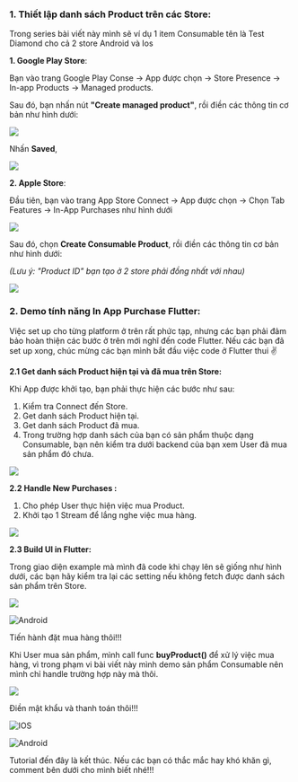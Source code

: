 ### 1. Thiết lập danh sách Product trên các Store:

Trong series bài viết này mình sẽ ví dụ 1 item Consumable tên là Test Diamond cho cả 2 store Android và Ios 

**1. Google Play Store**:

Bạn vào trang Google Play Conse -> App được chọn -> Store Presence -> In-app Products -> Managed products.
 
Sau đó, bạn nhấn nút **"Create managed product"**, rồi điền các thông tin cơ bản như hình dưới:

![](https://images.viblo.asia/36a5b2c7-011a-4a55-9151-9f2f0296e6ff.png)



Nhấn **Saved**,

![](https://images.viblo.asia/b5610a6e-db9d-4c4b-89a9-d53cd326d34c.png)

**2.  Apple Store**:

Đầu tiên, bạn vào trang App Store Connect -> App được chọn -> Chọn Tab Features -> In-App Purchases như hình dưới

![](https://images.viblo.asia/b18fb375-dd28-496f-918a-dbec386ea8fa.png)

Sau đó, chọn **Create Consumable Product**, rồi điền các thông tin cơ bản như hình dưới:

*(Lưu ý: "Product ID" bạn tạo ở 2 store phải đồng nhất với nhau)*

![](https://images.viblo.asia/e0a2c18d-ea6c-43fc-81e5-c91f87a6ddef.png)


### 2. Demo tính năng In App Purchase Flutter:

Việc set up cho từng platform ở trên rất phức tạp, nhưng các bạn phải đảm bảo hoàn thiện các bước ở trên mới nghĩ đến code Flutter. Nếu các bạn đã set up xong, chúc mừng các bạn mình bắt đầu việc code ở Flutter thui :v: 

**2.1 Get danh sách Product hiện tại và đã mua trên Store:**

Khi App được khởi tạo, bạn phải thực hiện các bước như sau:

1. Kiểm tra Connect đến Store.
1. Get danh sách Product hiện tại.
2. Get danh sách Product đã mua.
3. Trong trường hợp danh sách của bạn có sản phẩm thuộc dạng Consumable, bạn nên kiểm tra dưới backend của bạn xem User đã mua sản phẩm đó chưa.

![](https://images.viblo.asia/b976c32e-cfb1-490c-bd06-028db8479e95.png)

**2.2 Handle New Purchases :**
1. Cho phép User thực hiện việc mua Product.
2. Khởi tạo 1 Stream để lắng nghe việc mua hàng.

![](https://images.viblo.asia/a59561bd-53fd-448d-879c-46a4b553f75e.png)

**2.3 Build UI in Flutter:**

Trong giao diện example mà mình đã code khi chạy lên sẽ giống như hình dưới, các bạn hãy kiểm tra lại các setting nếu không fetch được danh sách sản phẩm trên Store.

![](https://images.viblo.asia/4c891396-1102-4b97-bb26-c4fd5e24b6d5.jpg)

![Android](https://images.viblo.asia/65e92e7a-e0aa-498f-829e-f79a63875a64.png)

Tiến hành đặt mua hàng thôi!!!

Khi User mua sản phẩm, mình call func **buyProduct()** để xử lý việc mua hàng, vì trong phạm vi bài viết này mình demo sản phẩm Consumable nên mình chỉ handle trường hợp này mà thôi.

![](https://images.viblo.asia/f9872e4c-8620-4893-9905-8cc12d884f82.png)

Điền mật khẩu và thanh toán thôi!!!

![IOS](https://images.viblo.asia/75bdbc35-a3c8-47ea-a0e1-99769f786e18.jpg)

![Android](https://images.viblo.asia/29db7aa0-c9f5-493f-bd7d-2fd856fdaa99.png)

Tutorial đến đây là kết thúc. Nếu các bạn có thắc mắc hay khó khăn gì, comment bên dưới cho mình biết nhé!!!